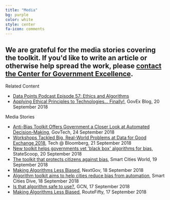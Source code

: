 ```yaml
---
title: "Media"
bg: purple
color: white
style: center
fa-icon: comments
---
```


## We are grateful for the media stories covering the toolkit. If you'd like to write an article or otherwise help spread the work, please [contact the Center for Government Excellence](https://govex.jhu.edu/contact/).

Related Content
* [Data Points Podcast Episode 57: Ethics and Algorithms](https://govex.jhu.edu/wiki/data-points-podcast-episode-57-ethics-algorithms/)
* [Applying Ethical Principles to Technologies... Finally!](https://govex.jhu.edu/wiki/applying-the-same-ethical-principles-to-technologies-that-we-apply-to-humans-finally/), GovEx Blog, 20 September 2018

Media Stories
* [Anti-Bias Toolkit Offers Government a Closer Look at Automated Decision-Making](http://www.govtech.com/computing/Anti-Bias-Toolkit-Offers-Government-a-Closer-Look-at-Automated-Decision-Making.html), GovTech, 24 September 2018
* [Workshops Tackled Big, Real-World Problems at Data for Good Exchange 2018](https://www.techatbloomberg.com/blog/workshops-dig-big-real-world-problems-data-good-exchange-2018/), Tech @ Bloomberg, 21 September 2018
* [New toolkit helps governments vet 'black box' algorithms for bias](https://statescoop.com/new-toolkit-helps-governments-vet-black-box-algorithms-for-bias), StateScoop, 20 September 2018
* [The toolkit that protects citizens against bias](https://www.smartcitiesworld.net/news/news/the-algorithm-that-protects-citizens-against-bias-3354), Smart Cities World, 19 September 2018
* [Making Algorithms Less Biased](https://www.nextgov.com/analytics-data/2018/09/making-algorithms-less-biased/151350/), NextGov, 18 September 2018
* [Algorithm toolkit aims to help cities reduce bias from automation](https://www.smartcitiesdive.com/news/algorithm-toolkit-aims-to-help-cities-reduce-bias-from-automation/532555/), Smart Cities Dive, 18 September 2018
* [Is that algorithm safe to use?](https://gcn.com/articles/2018/09/17/ethics-algorithm-toolkit.aspx), GCN, 17 September 2018
* [Making Algorithms Less Biased](https://www.routefifty.com/smart-cities/2018/09/making-algorithms-less-biased/151326/), RouteFifty, 17 September 2018

